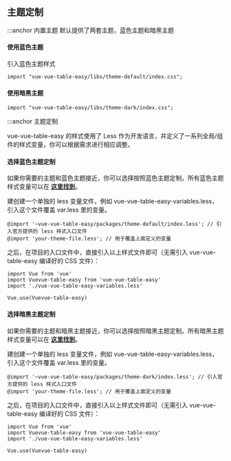 ## 主题定制

:::anchor 内置主题
默认提供了两套主题，蓝色主题和暗黑主题

#### 使用蓝色主题

引入蓝色主题样式

```
import "vue-vue-table-easy/libs/theme-default/index.css";
```

#### 使用暗黑主题

```
import "vue-vue-table-easy/libs/theme-dark/index.css";
```

:::anchor 主题定制

vue-vue-table-easy 的样式使用了 Less 作为开发语言，并定义了一系列全局/组件的样式变量，你可以根据需求进行相应调整。

#### 选择蓝色主题定制

如果你需要的主题和蓝色主题接近，你可以选择按照蓝色主题定制。所有蓝色主题样式变量可以在 **[这里找到](https://github.com/huangshuwei/vue-vue-table-easy/blob/master/packages/theme-default/var.less)**。

建创建一个单独的 less 变量文件，例如 vue-vue-table-easy-variables.less，引入这个文件覆盖 var.less 里的变量。

```
@import '~vue-vue-table-easy/packages/theme-default/index.less'; // 引入官方提供的 less 样式入口文件
@import 'your-theme-file.less'; // 用于覆盖上面定义的变量
```

之后，在项目的入口文件中，直接引入以上样式文件即可（无需引入 vue-vue-table-easy 编译好的 CSS 文件）：

```
import Vue from 'vue'
import Vuevue-table-easy from 'vue-vue-table-easy'
import './vue-vue-table-easy-variables.less'

Vue.use(Vuevue-table-easy)
```

#### 选择暗黑主题定制

如果你需要的主题和暗黑主题接近，你可以选择按照暗黑主题定制。所有暗黑主题样式变量可以在 **[这里找到](https://github.com/huangshuwei/vue-vue-table-easy/blob/master/packages/theme-dark/var.less)**。

建创建一个单独的 less 变量文件，例如 vue-vue-table-easy-variables.less，引入这个文件覆盖 var.less 里的变量。

```
@import '~vue-vue-table-easy/packages/theme-dark/index.less'; // 引入官方提供的 less 样式入口文件
@import 'your-theme-file.less'; // 用于覆盖上面定义的变量
```

之后，在项目的入口文件中，直接引入以上样式文件即可（无需引入 vue-vue-table-easy 编译好的 CSS 文件）：

```
import Vue from 'vue'
import Vuevue-table-easy from 'vue-vue-table-easy'
import './vue-vue-table-easy-variables.less'

Vue.use(Vuevue-table-easy)
```
